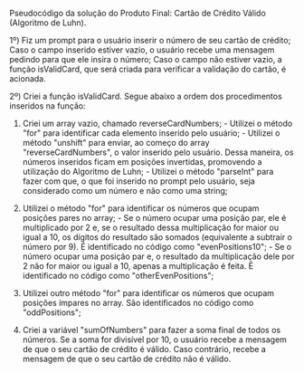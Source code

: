 Pseudocódigo da solução do Produto Final: Cartão de Crédito Válido (Algoritmo de Luhn).

1º) Fiz um prompt para o usuário inserir o número de seu cartão de crédito;
Caso o campo inserido estiver vazio, o usuário recebe uma mensagem pedindo para que ele insira o número;
Caso o campo não estiver vazio, a função isValidCard, que será criada para verificar a validação do cartão, é acionada.

2º) Criei a função isValidCard. Segue abaixo a ordem dos procedimentos inseridos na função:

  01) Criei um array vazio, chamado reverseCardNumbers;
    - Utilizei o método "for" para identificar cada elemento inserido pelo usuário;
    - Utilizei o método "unshift" para enviar, ao começo do array "reverseCardNumbers", o valor inserido pelo usuário. Dessa maneira, os números inseridos ficam em posições invertidas, promovendo a utilização do Algoritmo de Luhn;
    - Utilizei o método "parseInt" para fazer com que, o que foi inserido no prompt pelo usuário, seja considerado como um número e não como uma string;

  02) Utilizei o método "for" para identificar os números que ocupam posições pares no array;
    - Se o número ocupar uma posição par, ele é multiplicado por 2 e, se o resultado dessa multiplicação for maior ou igual a 10, os dígitos do resultado são somados (equivalente a subtrair o número por 9). É identificado no código como "evenPositions10";
    - Se o número ocupar uma posição par e, o resultado da multiplicação dele por 2 não for maior ou igual a 10, apenas a multiplicação é feita. É identificado no código como "otherEvenPositions";

  03) Utilizei outro método "for" para identificar os números que ocupam posições ímpares no array. São identificados no código como "oddPositions";

  04) Criei a variável "sumOfNumbers" para fazer a soma final de todos os números. Se a soma for divisível por 10, o usuário recebe a mensagem de que o seu cartão de crédito é válido. Caso contrário, recebe a mensagem de que o seu cartão de crédito não é válido. 





    
